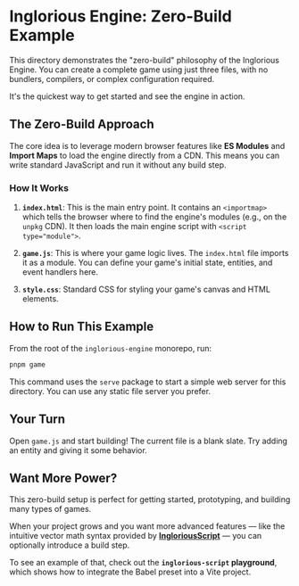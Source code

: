 # Inglorious Engine: Zero-Build Example

This directory demonstrates the "zero-build" philosophy of the Inglorious Engine. You can create a complete game using just three files, with no bundlers, compilers, or complex configuration required.

It's the quickest way to get started and see the engine in action.

## The Zero-Build Approach

The core idea is to leverage modern browser features like **ES Modules** and **Import Maps** to load the engine directly from a CDN. This means you can write standard JavaScript and run it without any build step.

### How It Works

1.  **`index.html`**: This is the main entry point. It contains an `<importmap>` which tells the browser where to find the engine's modules (e.g., on the `unpkg` CDN). It then loads the main engine script with `<script type="module">`.

2.  **`game.js`**: This is where your game logic lives. The `index.html` file imports it as a module. You can define your game's initial state, entities, and event handlers here.

3.  **`style.css`**: Standard CSS for styling your game's canvas and HTML elements.

## How to Run This Example

From the root of the `inglorious-engine` monorepo, run:

```bash
pnpm game
```

This command uses the `serve` package to start a simple web server for this directory. You can use any static file server you prefer.

## Your Turn

Open `game.js` and start building! The current file is a blank slate. Try adding an entity and giving it some behavior.

## Want More Power?

This zero-build setup is perfect for getting started, prototyping, and building many types of games.

When your project grows and you want more advanced features — like the intuitive vector math syntax provided by **[IngloriousScript](https://github.com/IngloriousCoderz/inglorious-engine/tree/main/packages/babel-preset-inglorious-script)** — you can optionally introduce a build step.

To see an example of that, check out the **`inglorious-script` playground**, which shows how to integrate the Babel preset into a Vite project.
